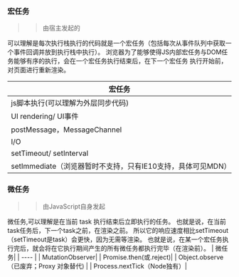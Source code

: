 ### 宏任务
>> 由宿主发起的

可以理解是每次执行栈执行的代码就是一个宏任务（包括每次从事件队列中获取一个事件回调并放到执行栈中执行）。
浏览器为了能够使得JS内部宏任务与DOM任务能够有序的执行，会在一个宏任务执行结束后，在下一个宏任务 执行开始前，对页面进行重新渲染。

| 宏任务 |
| ----- |
| js脚本执行(可以理解为外层同步代码) |
| UI rendering/ UI事件 |
| postMessage，MessageChannel |
| I/O |
| setTimeout/ setInterval |
| setImmediate（浏览器暂时不支持，只有IE10支持，具体可见MDN）|


### 微任务
>> 由JavaScript自身发起

微任务,可以理解是在当前 task 执行结束后立即执行的任务。
也就是说，在当前task任务后，下一个task之前，在渲染之前。
所以它的响应速度相比setTimeout（setTimeout是task）会更快，因为无需等渲染。
也就是说，在某一个宏任务执行完后，就会将在它执行期间产生的所有微任务都执行完毕（在渲染前）。
| 微任务| 
| ---- | 
| MutationObserver| 
| Promise.then(或.reject)| 
| Object.observe（已废弃；Proxy 对象替代) |
| Process.nextTick（Node独有）|